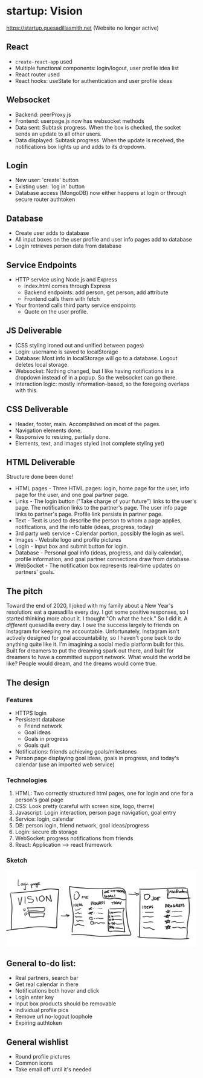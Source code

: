 # startup: Vision
https://startup.quesadillasmith.net
(Website no longer active)

## React
- `create-react-app` used
- Multiple functional components: login/logout, user profile idea list
- React router used
- React hooks: useState for authentication and user profile ideas


## Websocket
- Backend: peerProxy.js
- Frontend: userpage.js now has websocket methods
- Data sent: Subtask progress. When the box is checked, the socket sends an update to all other users.
- Data displayed: Subtask progress. When the update is received, the notifications box lights up and adds to its dropdown.

## Login
- New user: 'create' button
- Existing user: 'log in' button
- Database access (MongoDB) now either happens at login or through secure router authtoken

## Database
- Create user adds to database
- All input boxes on the user profile and user info pages add to database
- Login retrieves person data from database

## Service Endpoints
- HTTP service using Node.js and Express
  - index.html comes through Express
  - Backend endpoints: add person, get person, add attribute
  - Frontend calls them with fetch
- Your frontend calls third party service endpoints
  - Quote on the user profile. 

## JS Deliverable
- (CSS styling ironed out and unified between pages)
- Login: username is saved to localStorage
- Database: Most info in localStorage will go to a database. Logout deletes local storage. 
- Websocket: Nothing changed, but I like having notifications in a dropdown instead of in a popup. So the websocket can go there.
- Interaction logic: mostly information-based, so the foregoing overlaps with this.

## CSS Deliverable
- Header, footer, main. Accomplished on most of the pages.
- Navigation elements done.
- Responsive to resizing, partially done.
- Elements, text, and images styled (not complete styling yet)

## HTML Deliverable
Structure done been done!
- HTML pages - Three HTML pages: login, home page for the user, info page for the user, and one goal partner page.
- Links - The login button ("Take charge of your future") links to the user's page. The notification links to the partner's page. The user info page links to partner's page. Profile link persists in partner page.
- Text - Text is used to describe the person to whom a page applies, notifications, and the info table (ideas, progress, today)
- 3rd party web service - Calendar portion, possibly the login as well.
- Images - Website logo and profile pictures
- Login - Input box and submit button for login.
- Database - Personal goal info (ideas, progress, and daily calendar), profile information, and goal partner connections draw from database.
- WebSocket - The notification box represents real-time updates on partners' goals.
## The pitch

Toward the end of 2020, I joked with my family about a New Year's resolution: eat a quesadilla every day. I got some positive responses, so I started thinking more about it. I thought "Oh what the heck." So I did it. A _different_ quesadilla every day. I owe the success largely to friends on Instagram for keeping me accountable. Unfortunately, Instagram isn't actively designed for goal accountability, so I haven't gone back to do anything quite like it. I'm imagining a social media platform built for this. Built for dreamers to put the dreaming spark out there, and built for dreamers to have a committed support network. What would the world be like? People would dream, and the dreams would come true.

## The design
### Features
- HTTPS login
- Persistent database
  - Friend network
  - Goal ideas
  - Goals in progress
  - Goals quit
- Notifications: friends achieving goals/milestones
- Person page displaying goal ideas, goals in progress, and today's calendar (use an imported web service)

### Technologies
1. HTML: Two correctly structured html pages, one for login and one for a person's goal page
2. CSS: Look pretty (careful with screen size, logo, theme)
3. Javascript: Login interaction, person page navigation, goal entry
4. Service: login, calendar
5. DB: person login, friend network, goal ideas/progress
6. Login: secure db storage
7. WebSocket: progress notifications from friends
8. React: Application --> react framework

### Sketch
![Vision](VISION.png)

## General to-do list:
- Real partners, search bar
- Get real calendar in there
- Notifications both hover and click
- Login enter key
- Input box products should be removable
- Individual profile pics
- Remove url no-logout loophole
- Expiring authtoken

## General wishlist
- Round profile pictures
- Common icons
- Take email off until it's needed
